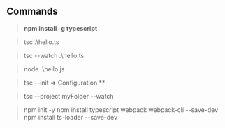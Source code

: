 ## Commands 
> **npm install -g typescript**

> tsc .\hello.ts

>tsc --watch .\hello.ts

>node .\hello.js

>tsc --init ⇒ Configuration
**

>tsc --project myFolder --watch


> npm init -y
>npm install typescript webpack webpack-cli --save-dev
> npm install ts-loader --save-dev